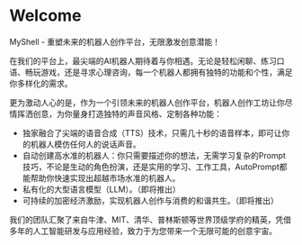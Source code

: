 # Welcome

MyShell - 重塑未来的机器人创作平台，无限激发创意潜能！

在我们的平台上，最尖端的AI机器人期待着与你相遇。无论是轻松闲聊、练习口语、畅玩游戏，还是寻求心理咨询，每一个机器人都拥有独特的功能和个性，满足你多样化的需求。

更为激动人心的是，作为一个引领未来的机器人创作平台，机器人创作工坊让你尽情挥洒创意，为你量身打造独特的声音风格、定制各种功能：

* 独家融合了尖端的语音合成（TTS）技术，只需几十秒的语音样本，即可让你的机器人模仿任何人的说话声音。
* 自动创建高水准的机器人：你只需要描述你的想法，无需学习复杂的Prompt技巧，不论是生动的角色扮演，还是实用的学习、工作工具，AutoPrompt都能帮助你快速实现出超越市场水准的机器人。
* 私有化的大型语言模型（LLM）。（即将推出）
* 可持续的加密经济激励，实现机器人创作与消费的和谐共生。（即将推出）

我们的团队汇聚了来自牛津、MIT、清华、普林斯顿等世界顶级学府的精英，凭借多年的人工智能研发与应用经验，致力于为您带来一个无限可能的创意宇宙。
